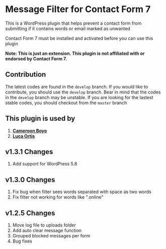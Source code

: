 # Message Filter for Contact Form 7
This is a WordPress plugin that helps prevent a contact form from submitting if it contains words or email marked as unwanted

Contact Form 7 must be installed and activated before you can use this plugin
<br>

<b>Note: This is just an extension. This plugin is not affiliated with or endorsed by Contact Form 7.</b>

## Contribution
The latest codes are found in the `develop` branch. If you would like to contribute, you should use the `develop` branch.
Bear in mind that the codes in the `develop` branch may be unstable. If you are looking for the lastest stable codes, you should checkout from the `master` branch

## This plugin is used by
1. **[Cameroon Boyo](https://cameroonboyo.com)**
2. **[Luca Ortis](http://lucaortis.com/)**

## v1.3.1 Changes
1. Add support for WordPress 5.8

## v1.3.0 Changes
1. Fix bug when filter sees words separated with space as two words
2. Fix filter not working for words like ".online"

## v1.2.5 Changes
1. Move log file to uploads folder
2. Add auto clear message function
3. Grouped blocked messages per form
4. Bug fixes
